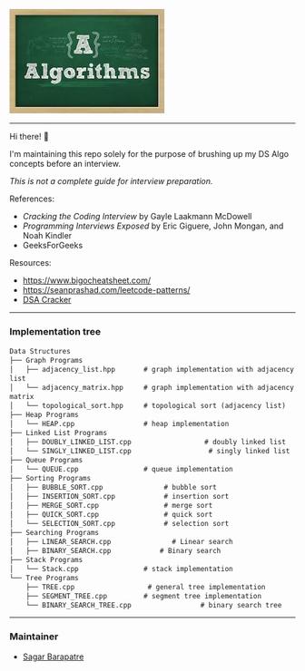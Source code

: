 
  
  ![](https://github.com/codeIIEST/Algorithms/blob/master/algocodeiiest.jpg)

--------------------------------------------------------------

Hi there! 👋

I'm maintaining this repo solely for the purpose of brushing up my DS Algo concepts before an interview. 

_This is not a complete guide for interview preparation._

References:
- _Cracking the Coding Interview_ by Gayle Laakmann McDowell
- _Programming Interviews Exposed_ by Eric Giguere, John Mongan, and Noah Kindler
- GeeksForGeeks

Resources:
- https://www.bigocheatsheet.com/
- https://seanprashad.com/leetcode-patterns/
- [DSA Cracker](https://bit.ly/33Vy5t9)

-----------------------------------------------------------------

### Implementation tree
```
Data Structures
├── Graph Programs
│   ├── adjacency_list.hpp       # graph implementation with adjacency list
│   └── adjacency_matrix.hpp     # graph implementation with adjacency matrix
│   └── topological_sort.hpp     # topological sort (adjacency list)
├── Heap Programs
│   └── HEAP.cpp                 # heap implementation
├── Linked List Programs
│   ├── DOUBLY_LINKED_LIST.cpp                  # doubly linked list 
│   └── SINGLY_LINKED_LIST.cpp                   # singly linked list
├── Queue Programs
│   └── QUEUE.cpp                # queue implementation
├── Sorting Programs
│   ├── BUBBLE_SORT.cpp               # bubble sort
│   ├── INSERTION_SORT.cpp            # insertion sort
│   ├── MERGE_SORT.cpp                # merge sort
│   ├── QUICK_SORT.cpp                # quick sort
│   └── SELECTION_SORT.cpp            # selection sort
├── Searching Programs
│   ├── LINEAR_SEARCH.cpp               # Linear search
│   ├── BINARY_SEARCH.cpp            # Binary search
├── Stack Programs
│   └── Stack.cpp                # stack implementation
└── Tree Programs
    ├── TREE.cpp                  # general tree implementation
    ├── SEGMENT_TREE.cpp         # segment tree implementation
    └── BINARY_SEARCH_TREE.cpp                 # binary search tree
```


---------------------------------------------------

### Maintainer

* [Sagar Barapatre](https://github.com/sagar-barapatre)

